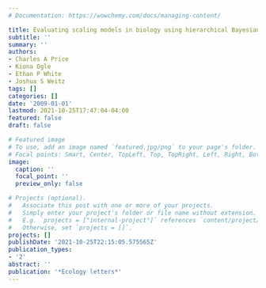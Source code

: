 ```yaml
---
# Documentation: https://wowchemy.com/docs/managing-content/

title: Evaluating scaling models in biology using hierarchical Bayesian approaches
subtitle: ''
summary: ''
authors:
- Charles A Price
- Kiona Ogle
- Ethan P White
- Joshua S Weitz
tags: []
categories: []
date: '2009-01-01'
lastmod: 2021-10-25T17:47:04-04:00
featured: false
draft: false

# Featured image
# To use, add an image named `featured.jpg/png` to your page's folder.
# Focal points: Smart, Center, TopLeft, Top, TopRight, Left, Right, BottomLeft, Bottom, BottomRight.
image:
  caption: ''
  focal_point: ''
  preview_only: false

# Projects (optional).
#   Associate this post with one or more of your projects.
#   Simply enter your project's folder or file name without extension.
#   E.g. `projects = ["internal-project"]` references `content/project/deep-learning/index.md`.
#   Otherwise, set `projects = []`.
projects: []
publishDate: '2021-10-25T22:15:05.575565Z'
publication_types:
- '2'
abstract: ''
publication: '*Ecology letters*'
---
```

